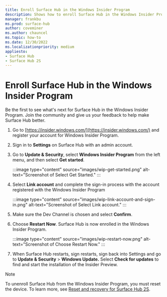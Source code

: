 ```yaml
---
title: Enroll Surface Hub in the Windows Insider Program 
description: Shows how to enroll Surface Hub in the Windows Insider Program
manager: frankbu
ms.prod: surface-hub
author: coveminer
ms.author: chauncel
ms.topic: how-to
ms.date: 12/30/2022
ms.localizationpriority: medium
appliesto:
- Surface Hub
- Surface Hub 2S
---
```

# Enroll Surface Hub in the Windows Insider Program

Be the first to see what's next for Surface Hub in the Windows Insider Program. Join the community and give us your feedback to help make Surface Hub better.

1. Go to [https://insider.windows.com/](https://insider.windows.com/) and register your account for Windows Insider Program.
2. Sign in to **Settings** on Surface Hub with an admin account.
3. Go to **Update & Security**, select **Windows Insider Program** from the left menu, and then select **Get started**.

   :::image type="content" source="images/wip-get-started.png" alt-text="Screenshot of Select Get Started." :::

4. Select **Link account** and complete the sign-in process with the account registered with the Windows Insider Program

   :::image type="content" source="images/wip-link-account-and-sign-in.png" alt-text="Screenshot of Select Link account." :::

5. Make sure the Dev Channel is chosen and select **Confirm**.

6. Choose **Restart Now**. Surface Hub is now enrolled in the Windows Insider Program.

   :::image type="content" source="images/wip-restart-now.png" alt-text="Screenshot of Choose Restart Now." :::

7. When Surface Hub restarts, sign restarts, sign back into Settings and go to **Update & Security** > **Windows Update.** Select **Check for updates** to find and start the installation of the Insider Preview.

> [!NOTE]
> To unenroll Surface Hub from the Windows Insider Program,  you must reset the device. To learn more, see [Reset and recovery for Surface Hub 2S](surface-hub-2s-recover-reset.md).
